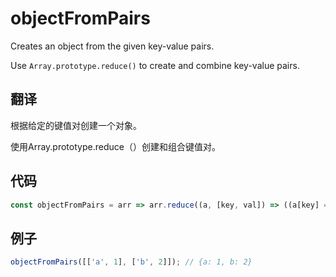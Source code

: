 # objectFromPairs

Creates an object from the given key-value pairs.

Use `Array.prototype.reduce()` to create and combine key-value pairs.

## 翻译

根据给定的键值对创建一个对象。

使用Array.prototype.reduce（）创建和组合键值对。

## 代码

```js
const objectFromPairs = arr => arr.reduce((a, [key, val]) => ((a[key] = val), a), {});
```

## 例子

```js
objectFromPairs([['a', 1], ['b', 2]]); // {a: 1, b: 2}
```
